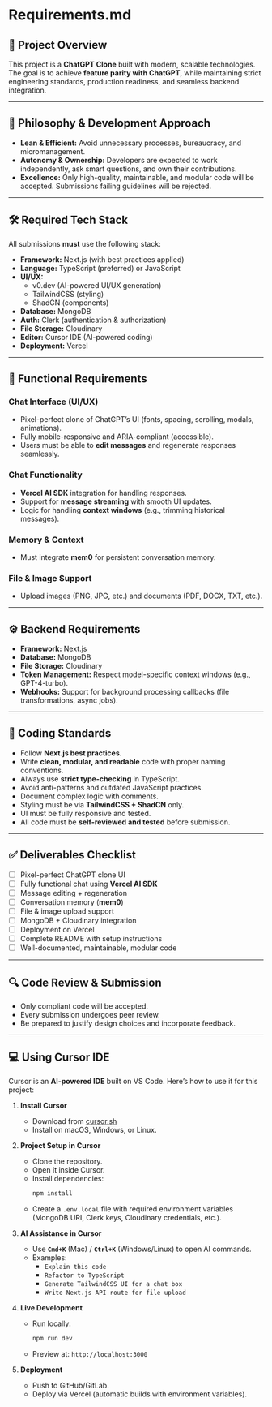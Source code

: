 # Requirements.md  

## 📌 Project Overview  
This project is a **ChatGPT Clone** built with modern, scalable technologies. The goal is to achieve **feature parity with ChatGPT**, while maintaining strict engineering standards, production readiness, and seamless backend integration.

---

## 🚀 Philosophy & Development Approach  
- **Lean & Efficient:** Avoid unnecessary processes, bureaucracy, and micromanagement.  
- **Autonomy & Ownership:** Developers are expected to work independently, ask smart questions, and own their contributions.  
- **Excellence:** Only high-quality, maintainable, and modular code will be accepted. Submissions failing guidelines will be rejected.  

---

## 🛠️ Required Tech Stack  
All submissions **must** use the following stack:

- **Framework:** Next.js (with best practices applied)  
- **Language:** TypeScript (preferred) or JavaScript  
- **UI/UX:**  
  - v0.dev (AI-powered UI/UX generation)  
  - TailwindCSS (styling)  
  - ShadCN (components)  
- **Database:** MongoDB  
- **Auth:** Clerk (authentication & authorization)  
- **File Storage:** Cloudinary  
- **Editor:** Cursor IDE (AI-powered coding)  
- **Deployment:** Vercel  

---

## 🎨 Functional Requirements  

### Chat Interface (UI/UX)  
- Pixel-perfect clone of ChatGPT’s UI (fonts, spacing, scrolling, modals, animations).  
- Fully mobile-responsive and ARIA-compliant (accessible).  
- Users must be able to **edit messages** and regenerate responses seamlessly.  

### Chat Functionality  
- **Vercel AI SDK** integration for handling responses.  
- Support for **message streaming** with smooth UI updates.  
- Logic for handling **context windows** (e.g., trimming historical messages).  

### Memory & Context  
- Must integrate **mem0** for persistent conversation memory.  

### File & Image Support  
- Upload images (PNG, JPG, etc.) and documents (PDF, DOCX, TXT, etc.).  

---

## ⚙️ Backend Requirements  
- **Framework:** Next.js  
- **Database:** MongoDB  
- **File Storage:** Cloudinary  
- **Token Management:** Respect model-specific context windows (e.g., GPT-4-turbo).  
- **Webhooks:** Support for background processing callbacks (file transformations, async jobs).  

---

## 📏 Coding Standards  
- Follow **Next.js best practices**.  
- Write **clean, modular, and readable** code with proper naming conventions.  
- Always use **strict type-checking** in TypeScript.  
- Avoid anti-patterns and outdated JavaScript practices.  
- Document complex logic with comments.  
- Styling must be via **TailwindCSS + ShadCN** only.  
- UI must be fully responsive and tested.  
- All code must be **self-reviewed and tested** before submission.  

---

## ✅ Deliverables Checklist  
- [ ] Pixel-perfect ChatGPT clone UI  
- [ ] Fully functional chat using **Vercel AI SDK**  
- [ ] Message editing + regeneration  
- [ ] Conversation memory (**mem0**)  
- [ ] File & image upload support  
- [ ] MongoDB + Cloudinary integration  
- [ ] Deployment on Vercel  
- [ ] Complete README with setup instructions  
- [ ] Well-documented, maintainable, modular code  

---

## 🔍 Code Review & Submission  
- Only compliant code will be accepted.  
- Every submission undergoes peer review.  
- Be prepared to justify design choices and incorporate feedback.  

---

## 💻 Using Cursor IDE  

Cursor is an **AI-powered IDE** built on VS Code. Here’s how to use it for this project:  

1. **Install Cursor**  
   - Download from [cursor.sh](https://cursor.sh)  
   - Install on macOS, Windows, or Linux.  

2. **Project Setup in Cursor**  
   - Clone the repository.  
   - Open it inside Cursor.  
   - Install dependencies:  
     ```bash
     npm install
     ```  
   - Create a `.env.local` file with required environment variables (MongoDB URI, Clerk keys, Cloudinary credentials, etc.).  

3. **AI Assistance in Cursor**  
   - Use **`Cmd+K`** (Mac) / **`Ctrl+K`** (Windows/Linux) to open AI commands.  
   - Examples:  
     - `Explain this code`  
     - `Refactor to TypeScript`  
     - `Generate TailwindCSS UI for a chat box`  
     - `Write Next.js API route for file upload`  

4. **Live Development**  
   - Run locally:  
     ```bash
     npm run dev
     ```  
   - Preview at: `http://localhost:3000`  

5. **Deployment**  
   - Push to GitHub/GitLab.  
   - Deploy via Vercel (automatic builds with environment variables).  
